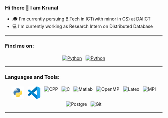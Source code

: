 ### Hi there 👋 I am Krunal

<!--
**krunal-lukhi/krunal-lukhi** is a ✨ _special_ ✨ repository because its `README.md` (this file) appears on your GitHub profile.

Here are some ideas to get you started:


- 🔭 I’m currently working on ...
- 🌱 I’m currently learning ...
- 👯 I’m looking to collaborate on ...
- 🤔 I’m looking for help with ...
- 💬 Ask me about ...
- 📫 How to reach me: ...
- 😄 Pronouns: ...
- ⚡ Fun fact: ...
-->
* 🎓 I'm currently persuing B.Tech in ICT(with minor in CS) at DAIICT<br />
* :computer: I'm currently working as Research Intern on Distributed Database
------------------
### Find me on:

<p align="center">
 <a href="https://www.linkedin.com/in/krunal-lukhi-27b02322a/" target="_blank" rel="noopener noreferrer"> <img src="https://cdn-icons-png.flaticon.com/512/174/174857.png" alt="Python" height="40" style="vertical-align:top; margin:4px"></a>
 <a href="mailto:kdlukhi2002@@gmail.com"> <img src="https://cdn-icons-png.flaticon.com/512/5968/5968534.png" alt="Python" height="40" style="vertical-align:top; margin:4px"></a>
</p>

----
### Languages and Tools:

<p align="center">
<img src="https://raw.githubusercontent.com/github/explore/80688e429a7d4ef2fca1e82350fe8e3517d3494d/topics/python/python.png" alt="Python" height="40" style="vertical-align:top; margin:4px">
<img src="https://raw.githubusercontent.com/github/explore/80688e429a7d4ef2fca1e82350fe8e3517d3494d/topics/visual-studio-code/visual-studio-code.png" alt="VS Code" height="40" style="vertical-align:top; margin:4px">
<img src="https://cdn-icons-png.flaticon.com/512/6132/6132222.png" alt="CPP" height="40" style="vertical-align:top; margin:4px">
<img src="https://cdn-icons.flaticon.com/png/512/3665/premium/3665923.png?token=exp=1653124514~hmac=ead287c4761a7435f9ca5ed2869f627d" alt="C" height="40" style="vertical-align:top; margin:4px">
<img src="https://img.icons8.com/fluency/344/matlab.png" alt="Matlab" height="40" style="vertical-align:top; margin:4px">
<img src="https://camo.githubusercontent.com/765add7884503345a0e38731daa2b8fcca25b823b6f0431702b14fa113ef9230/68747470733a2f2f7777772e6f70656e6d702e6f72672f77702d636f6e74656e742f75706c6f6164732f6f70656e6d702d6865616465722d6c6f676f2d313030682e706e67" alt="OpenMP" height="40" style="vertical-align:top; margin:4px">
<img src="https://camo.githubusercontent.com/2caaedec2033c1a99bad13c3b891dea85dc81675c80986b3eba3746f402b5b92/68747470733a2f2f692e737461636b2e696d6775722e636f6d2f7a4846464f2e706e67" alt="Latex" height="40" style="vertical-align:top; margin:4px">
<img src="http://www.howcsharp.com/img/0/62/message-passing-interface-mpi-300x280.jpg" alt="MPI" height="40" style="vertical-align:top; margin:4px">
<img src="https://cdn-icons-png.flaticon.com/512/5968/5968342.png" alt="Postgre" height="40" style="vertical-align:top; margin:4px">
<img src="https://cdn-icons.flaticon.com/png/512/4494/premium/4494748.png?token=exp=1653125685~hmac=c16163477e923123e3d37f8875e86cf2" alt="Git" height="40" style="vertical-align:top; margin:4px">
</p>

----

